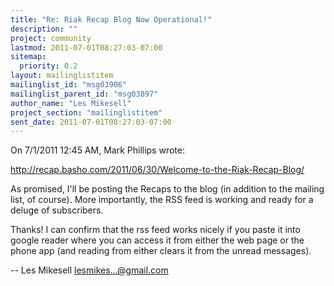 ```yaml
---
title: "Re: Riak Recap Blog Now Operational!"
description: ""
project: community
lastmod: 2011-07-01T08:27:03-07:00
sitemap:
  priority: 0.2
layout: mailinglistitem
mailinglist_id: "msg03906"
mailinglist_parent_id: "msg03897"
author_name: "Les Mikesell"
project_section: "mailinglistitem"
sent_date: 2011-07-01T08:27:03-07:00
---
```


On 7/1/2011 12:45 AM, Mark Phillips wrote:


http://recap.basho.com/2011/06/30/Welcome-to-the-Riak-Recap-Blog/

As promised, I'll be posting the Recaps to the blog (in addition to
the mailing list, of course). More importantly, the RSS feed is
working and ready for a deluge of subscribers.


Thanks! I can confirm that the rss feed works nicely if you paste it 
into google reader where you can access it from either the web page or 
the phone app (and reading from either clears it from the unread messages).


--
 Les Mikesell
 lesmikes...@gmail.com

